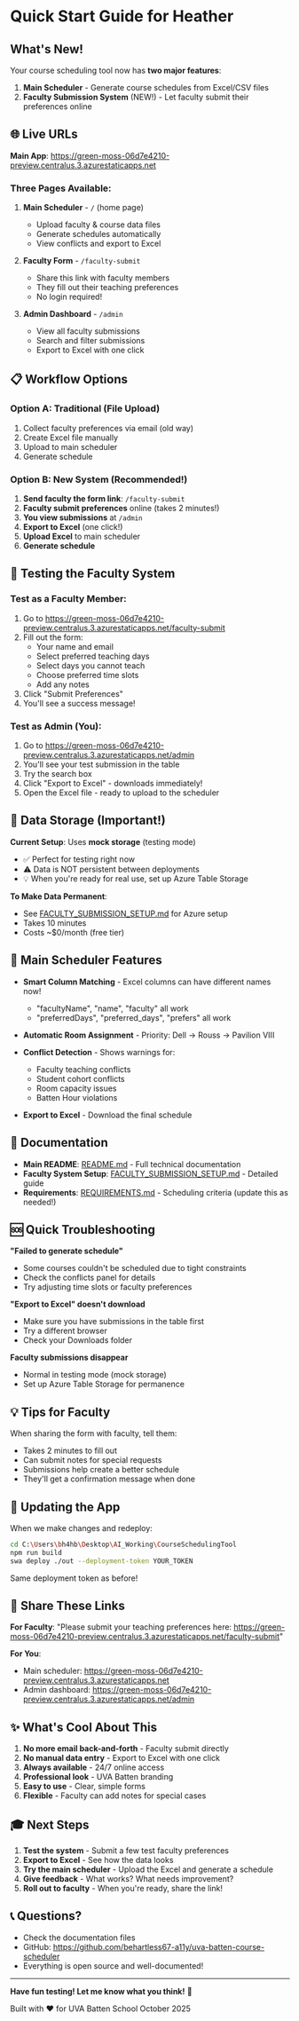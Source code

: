 # Quick Start Guide for Heather

## What's New!

Your course scheduling tool now has **two major features**:

1. **Main Scheduler** - Generate course schedules from Excel/CSV files
2. **Faculty Submission System** (NEW!) - Let faculty submit their preferences online

## 🌐 Live URLs

**Main App**: https://green-moss-06d7e4210-preview.centralus.3.azurestaticapps.net

### Three Pages Available:

1. **Main Scheduler** - `/` (home page)
   - Upload faculty & course data files
   - Generate schedules automatically
   - View conflicts and export to Excel

2. **Faculty Form** - `/faculty-submit`
   - Share this link with faculty members
   - They fill out their teaching preferences
   - No login required!

3. **Admin Dashboard** - `/admin`
   - View all faculty submissions
   - Search and filter submissions
   - Export to Excel with one click

## 📋 Workflow Options

### Option A: Traditional (File Upload)

1. Collect faculty preferences via email (old way)
2. Create Excel file manually
3. Upload to main scheduler
4. Generate schedule

### Option B: New System (Recommended!)

1. **Send faculty the form link**: `/faculty-submit`
2. **Faculty submit preferences** online (takes 2 minutes!)
3. **You view submissions** at `/admin`
4. **Export to Excel** (one click!)
5. **Upload Excel** to main scheduler
6. **Generate schedule**

## 🎯 Testing the Faculty System

### Test as a Faculty Member:

1. Go to https://green-moss-06d7e4210-preview.centralus.3.azurestaticapps.net/faculty-submit
2. Fill out the form:
   - Your name and email
   - Select preferred teaching days
   - Select days you cannot teach
   - Choose preferred time slots
   - Add any notes
3. Click "Submit Preferences"
4. You'll see a success message!

### Test as Admin (You):

1. Go to https://green-moss-06d7e4210-preview.centralus.3.azurestaticapps.net/admin
2. You'll see your test submission in the table
3. Try the search box
4. Click "Export to Excel" - downloads immediately!
5. Open the Excel file - ready to upload to the scheduler

## 📂 Data Storage (Important!)

**Current Setup**: Uses **mock storage** (testing mode)
- ✅ Perfect for testing right now
- ⚠️ Data is NOT persistent between deployments
- 💡 When you're ready for real use, set up Azure Table Storage

**To Make Data Permanent**:
- See [FACULTY_SUBMISSION_SETUP.md](FACULTY_SUBMISSION_SETUP.md) for Azure setup
- Takes 10 minutes
- Costs ~$0/month (free tier)

## 🚀 Main Scheduler Features

- **Smart Column Matching** - Excel columns can have different names now!
  - "facultyName", "name", "faculty" all work
  - "preferredDays", "preferred_days", "prefers" all work

- **Automatic Room Assignment** - Priority: Dell → Rouss → Pavilion VIII

- **Conflict Detection** - Shows warnings for:
  - Faculty teaching conflicts
  - Student cohort conflicts
  - Room capacity issues
  - Batten Hour violations

- **Export to Excel** - Download the final schedule

## 📖 Documentation

- **Main README**: [README.md](README.md) - Full technical documentation
- **Faculty System Setup**: [FACULTY_SUBMISSION_SETUP.md](FACULTY_SUBMISSION_SETUP.md) - Detailed guide
- **Requirements**: [REQUIREMENTS.md](REQUIREMENTS.md) - Scheduling criteria (update this as needed!)

## 🆘 Quick Troubleshooting

**"Failed to generate schedule"**
- Some courses couldn't be scheduled due to tight constraints
- Check the conflicts panel for details
- Try adjusting time slots or faculty preferences

**"Export to Excel" doesn't download**
- Make sure you have submissions in the table first
- Try a different browser
- Check your Downloads folder

**Faculty submissions disappear**
- Normal in testing mode (mock storage)
- Set up Azure Table Storage for permanence

## 💡 Tips for Faculty

When sharing the form with faculty, tell them:
- Takes 2 minutes to fill out
- Can submit notes for special requests
- Submissions help create a better schedule
- They'll get a confirmation message when done

## 🔄 Updating the App

When we make changes and redeploy:

```bash
cd C:\Users\bh4hb\Desktop\AI_Working\CourseSchedulingTool
npm run build
swa deploy ./out --deployment-token YOUR_TOKEN
```

Same deployment token as before!

## 📧 Share These Links

**For Faculty**:
"Please submit your teaching preferences here: https://green-moss-06d7e4210-preview.centralus.3.azurestaticapps.net/faculty-submit"

**For You**:
- Main scheduler: https://green-moss-06d7e4210-preview.centralus.3.azurestaticapps.net
- Admin dashboard: https://green-moss-06d7e4210-preview.centralus.3.azurestaticapps.net/admin

## ✨ What's Cool About This

1. **No more email back-and-forth** - Faculty submit directly
2. **No manual data entry** - Export to Excel with one click
3. **Always available** - 24/7 online access
4. **Professional look** - UVA Batten branding
5. **Easy to use** - Clear, simple forms
6. **Flexible** - Faculty can add notes for special cases

## 🎓 Next Steps

1. **Test the system** - Submit a few test faculty preferences
2. **Export to Excel** - See how the data looks
3. **Try the main scheduler** - Upload the Excel and generate a schedule
4. **Give feedback** - What works? What needs improvement?
5. **Roll out to faculty** - When you're ready, share the link!

## 📞 Questions?

- Check the documentation files
- GitHub: https://github.com/behartless67-a11y/uva-batten-course-scheduler
- Everything is open source and well-documented!

---

**Have fun testing! Let me know what you think!** 🎉

Built with ❤️ for UVA Batten School
October 2025
